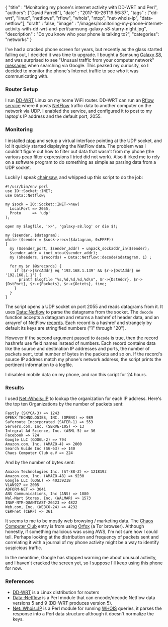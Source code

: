 
  {
    "title"  : "Monitoring my phone's internet activity with DD-WRT and Perl",
    "authors": ["David Farrell"],
    "date"   : "2017-10-26T19:56:37",
    "tags"   : ["dd-wrt", "linux", "netflows", "rflow", "whois", "ntop", "net-whois-ip", "data-netflow"],
    "draft"  : false,
    "image"  : "/images/monitoring-my-phone-internet-activity-with-dd-wrt-and-perl/samsung-galaxy-s8-starry-night.jpg",
    "description" : "Do you know who your phone is talking to?",
    "categories": "networks"
  }

I've had a cracked phone screen for years, but recently as the glass started falling out, I decided it was time to upgrade. I bought a Samsung [Galaxy S8](https://www.samsung.com/us/explore/galaxy-s8/), and was surprised to see "Unusual traffic from your computer network" [messages](https://support.google.com/websearch/answer/86640?hl=en) when searching via Google. This peaked my curiosity, so I decided to monitor the phone's Internet traffic to see *who* it was communicating with.

### Router Setup

I run [DD-WRT](http://www.dd-wrt.com/site/index) Linux on my home WiFi router. DD-WRT can run an [Rflow service](https://www.dd-wrt.com/wiki/index.php/Network_traffic_analysis_with_netflow_and_ntop) where it posts [NetFlow](https://en.wikipedia.org/wiki/NetFlow) traffic data to another computer on the network via UDP. I enabled the service, and configured it to post to my laptop's IP address and the default port, 2055.

### Monitoring

I installed [ntop](https://www.ntop.org/) and setup a virtual interface pointing at the UDP socket, and lo! it quickly started displaying the NetFlow data. The problem was I couldn't figure out how to filter out data that wasn't from my phone (the various pcap filter expressions I tried did not work). Also it irked me to rely on a software program to do something as simple as parsing data from a UDP socket.

Luckily I speak [chainsaw](https://en.wikipedia.org/wiki/Perl), and whipped up this script to do the job:

``` prettyprint
#!/usr/bin/env perl
use IO::Socket::INET;
use Data::Netflow;

my $sock = IO::Socket::INET->new(
  LocalPort => 2055,
  Proto     => 'udp'
);

open my $logfile, '>>', 'galaxy-s8.log' or die $!;

my ($sender, $datagram);
while ($sender = $sock->recv($datagram, 0xFFFF))
{
  my ($sender_port, $sender_addr) = unpack_sockaddr_in($sender);
  $sender_addr = inet_ntoa($sender_addr);
  my ($headers, $records) = Data::Netflow::decode($datagram, 1) ;

  for my $r (@$records) {
    if ($r->{SrcAddr} eq '192.168.1.139' && $r->{DstAddr} ne '192.168.1.1') {
      printf $logfile "%s,%d,%d,%d,%d\n", $r->{DstAddr}, $r->{DstPort}, $r->{Packets}, $r->{Octets}, time;
    }
  }
}
```

The script opens a UDP socket on port 2055 and reads datagrams from it. It uses [Data::Netflow](https://metacpan.org/pod/Data::Netflow) to parse the datagrams from the socket. The `decode` function accepts a datagram and returns a hashref of header data, and an arrayref of NetFlow [records](https://en.wikipedia.org/wiki/NetFlow#NetFlow_Record). Each record is a hashref and strangely by default its keys are stringified numbers ("1" through "20").

However if the second argument passed to `decode` is true, then the record hashrefs use field names instead of numbers. Each record contains data like the source and destination IP addresses and ports, the number of packets sent, total number of bytes in the packets and so on. If the record's source IP address match my phone's network address, the script prints the pertinent information to a logfile.

I disabled mobile data on my phone, and ran this script for 24 hours.

### Results

I used [Net::Whois::IP](https://metacpan.org/pod/Net::Whois::IP) to lookup the organization for each IP address. Here's the top ten Organizations by the number of packets sent:

    Fastly (SKYCA-3) => 1243
    OPENX TECHNOLOGIES, INC. (OPENX) => 989
    Saferoute Incorporated (SAFER-1) => 553
    Servers.com, Inc. (SERVE-105) => 13
    Integral Ad Science, Inc. (ASML-5) => 36
    Facebook => 724
    Google LLC (GOOGL-2) => 794
    Amazon.com, Inc. (AMAZO-4) => 2000
    Search Guide Inc (SG-63) => 140
    Chaos Computer Club e.V => 224

And by the number of bytes sent:

    Amazon Technologies Inc. (AT-88-Z) => 1218193
    Amazon.com, Inc. (AMAZO-48) => 9230
    Google LLC (GOGL) => 40239218
    VLAN927 => 2005
    ADFORM-NET => 3041
    ANS Communications, Inc (ANS) => 1880
    Wal-Mart Stores, Inc. (WALMAR) => 1573
    INAP-NYM-QUANTCAST-26423 => 4822
    Web.com, Inc. (WEBCO-24) => 4232
    CERFnet (CERF) => 361

It seems to me to be mostly web browsing / marketing data. The [Chaos Computer Club](https://www.ccc.de/en/club) entry is from using [Orfox](https://guardianproject.info/apps/orfox/) (a Tor browser). Although honestly, if something malicious was using AWS, I'm not sure how I could tell. Perhaps looking at the distribution and frequency of packets sent and correlating it with a journal of my phone activity might be a way to identify suspicious traffic.

In the meantime, Google has stopped warning me about unusual activity, and I haven't cracked the screen yet, so I suppose I'll keep using this phone for now.

### References

* [DD-WRT](http://www.dd-wrt.com/site/index) is a Linux distribution for routers
* [Data::Netflow](https://metacpan.org/pod/Data::Netflow) is a Perl module that can encode/decode Netflow data versions 5 and 9 (DD-WRT produces version 5).
* [Net::Whois::IP](https://metacpan.org/pod/Net::Whois::IP) is a Perl module for running [WHOIS](https://en.wikipedia.org/wiki/WHOIS) queries, it parses the response into a Perl data structure although it doesn't normalize the keys.
